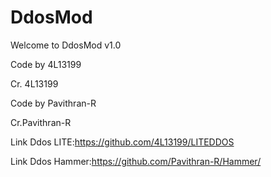 # DdosMod

Welcome to DdosMod v1.0

Code by 4L13199

Cr. 4L13199

Code by Pavithran-R

Cr.Pavithran-R

Link Ddos LITE:https://github.com/4L13199/LITEDDOS

Link Ddos Hammer:https://github.com/Pavithran-R/Hammer/
